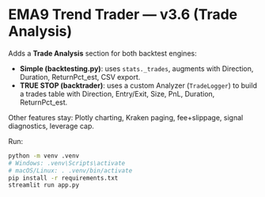 
# EMA9 Trend Trader — v3.6 (Trade Analysis)

Adds a **Trade Analysis** section for both backtest engines:
- **Simple (backtesting.py)**: uses `stats._trades`, augments with Direction, Duration, ReturnPct_est, CSV export.
- **TRUE STOP (backtrader)**: uses a custom Analyzer (`TradeLogger`) to build a trades table with Direction, Entry/Exit, Size, PnL, Duration, ReturnPct_est.

Other features stay: Plotly charting, Kraken paging, fee+slippage, signal diagnostics, leverage cap.

Run:
```bash
python -m venv .venv
# Windows: .venv\Scripts\activate
# macOS/Linux: . .venv/bin/activate
pip install -r requirements.txt
streamlit run app.py
```
